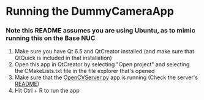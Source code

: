 # Running the DummyCameraApp

### Note this README assumes you are using Ubuntu, as to mimic running this on the Base NUC

1. Make sure you have Qt 6.5 and QtCreator installed (and make sure that QtQuick is included in that installation)
2. Open this app in QtCreator by selecting "Open project" and selecting the CMakeLists.txt file in the file explorer that's opened
3. Make sure that the [OpenCVServer.py](../../rover-development/DummyCameraAppServer/OpenCVServer.py) app is running (Check the server's [README](../../rover-development/DummyCameraAppServer/README.md))
4. Hit Ctrl + R to run the app
